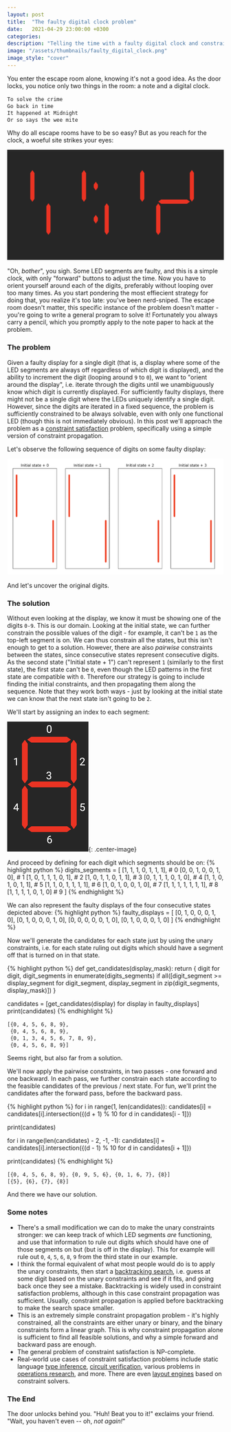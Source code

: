 ```yaml
---
layout: post
title:  "The faulty digital clock problem"
date:   2021-04-29 23:00:00 +0300
categories:
description: "Telling the time with a faulty digital clock and constraint propagation"
image: "/assets/thumbnails/faulty_digital_clock.png"
image_style: "cover"
---
```

You enter the escape room alone, knowing it's not a good idea. As the door locks, you notice only two things in the room: a note and a digital clock.
```
To solve the crime
Go back in time
It happened at Midnight
Or so says the wee mite
```
Why do all escape rooms have to be so easy? But as you reach for the clock, a woeful site strikes your eyes:

![Digital clock with some LED segments missing](/assets/faulty-digital-clock/really_faulty_digital_clock.png)

"Oh, _bother_", you sigh. Some LED segments are faulty, and this is a simple clock, with only "forward" buttons to adjust the time. Now you have to orient yourself around each of the digits, preferably without looping over too many times. As you start pondering the most effiecient strategy for doing that, you realize it's too late: you've been nerd-sniped. The escape room doesn't matter, this specific instance of the problem doesn't matter - you're going to write a general program to solve it! Fortunately you always carry a pencil, which you promptly apply to the note paper to hack at the problem.

### The problem
Given a faulty display for a single digit (that is, a display where some of the LED segments are always off regardless of which digit is displayed), and the ability to increment the digit (looping around `9` to `0`), we want to "orient around the display", i.e. iterate through the digits until we unambiguously know which digit is currently displayed. For sufficiently faulty displays, there might not be a single digit where the LEDs uniquely identify a single digit. However, since the digits are iterated in a fixed sequence, the problem is sufficiently constrained to be always solvable, even with only one functional LED (though this is not immediately obvious). In this post we'll approach the problem as a  [constraint satisfaction](https://en.wikipedia.org/wiki/Constraint_satisfaction) problem, specifically using a simple version of constraint propagation.

Let's observe the following sequence of digits on some faulty display:

![Visualization of several steps of single faulty display](/assets/faulty-digital-clock/faulty_display_steps.png)

And let's uncover the original digits.

### The solution
Without even looking at the display, we know it must be showing one of the digits `0-9`. This is our domain. Looking at the initial state, we can further constrain the possible values of the digit - for example, it can't be `1` as the top-left segment is on. We can thus constrain all the states, but this isn't enough to get to a solution. However, there are also _pairwise_ constraints between the states, since consecutive states represent consecutive digits. As the second state ("Initial state + 1") can't represent `1` (similarly to the first state), the first state can't be `0`, even though the LED patterns in the first state are compatible with `0`. Therefore our strategy is going to include finding the initial constraints, and then propagating them along the sequence. Note that they work both ways - just by looking at the initial state we can know that the next state isn't going to be `2`.

We'll start by assigning an index to each segment:

![LED segments with indices assigned to them](/assets/faulty-digital-clock/segment_indices.png){: .center-image}

And proceed by defining for each digit which segments should be on:
{% highlight python %}
digits_segments = [
    [1, 1, 1, 0, 1, 1, 1],  # 0
    [0, 0, 1, 0, 0, 1, 0],  # 1
    [1, 0, 1, 1, 1, 0, 1],  # 2
    [1, 0, 1, 1, 0, 1, 1],  # 3
    [0, 1, 1, 1, 0, 1, 0],  # 4
    [1, 1, 0, 1, 0, 1, 1],  # 5
    [1, 1, 0, 1, 1, 1, 1],  # 6
    [1, 0, 1, 0, 0, 1, 0],  # 7
    [1, 1, 1, 1, 1, 1, 1],  # 8
    [1, 1, 1, 1, 0, 1, 0]   # 9
]
{% endhighlight %}

We can also represent the faulty displays of the four consecutive states depicted above:
{% highlight python %}
faulty_displays = [
    [0, 1, 0, 0, 0, 1, 0],
    [0, 1, 0, 0, 0, 1, 0],
    [0, 0, 0, 0, 0, 1, 0],
    [0, 1, 0, 0, 0, 1, 0]
]
{% endhighlight %}


Now we'll generate the candidates for each state just by using the unary constraints, i.e. for each state ruling out digits which should have a segment off that is turned on in that state.

{% highlight python %}
def get_candidates(display_mask):
    return {
        digit for digit, digit_segments in enumerate(digits_segments)
        if all([digit_segment >= display_segment
                for digit_segment, display_segment
                in zip(digit_segments, display_mask)])
    }

candidates = [get_candidates(display) for display in faulty_displays]
print(candidates)
{% endhighlight %}

```
[{0, 4, 5, 6, 8, 9},
 {0, 4, 5, 6, 8, 9},
 {0, 1, 3, 4, 5, 6, 7, 8, 9},
 {0, 4, 5, 6, 8, 9}]
```

Seems right, but also far from a solution.

We'll now apply the pairwise constraints, in two passes - one forward and one backward. In each pass, we further constrain each state according to the feasible candidates of the previous / next state. For fun, we'll print the candidates after the forward pass, before the backward pass.

{% highlight python %}
for i in range(1, len(candidates)):
    candidates[i] = candidates[i].intersection({(d + 1) % 10
                                                for d in candidates[i - 1]})

print(candidates)

for i in range(len(candidates) - 2, -1, -1):
    candidates[i] = candidates[i].intersection({(d - 1) % 10
                                                for d in candidates[i + 1]})

print(candidates)
{% endhighlight %}
```
[{0, 4, 5, 6, 8, 9}, {0, 9, 5, 6}, {0, 1, 6, 7}, {8}]
[{5}, {6}, {7}, {8}]
```

And there we have our solution.

### Some notes
* There's a small modification we can do to make the unary constraints stronger: we can keep track of which LED segments _are_ functioning, and use that information to rule out digits which should have one of those segments on but (but is off in the display). This for example will rule out `0`, `4`, `5`, `6`, `8`, `9` from the third state in our example.
* I think the formal equivalent of what most people would do is to apply the unary constraints, then start a [backtracking search](https://en.wikipedia.org/wiki/Backtracking), i.e. guess at some digit based on the unary constraints and see if it fits, and going back once they see a mistake. Backtracking is widely used in constraint satisfaction problems, although in this case constraint propagation was sufficient. Usually, constraint propagation is applied before backtracking to make the search space smaller.
* This is an extremely simple constraint propagation problem - it's highly constrained, all the constraints are either unary or binary, and the binary constraints form a linear graph. This is why constraint propagation alone is sufficient to find all feasible solutions, and why a simple forward and backward pass are enough.
* The general problem of constraint satisfaction is NP-complete.
* Real-world use cases of constraint satisfaction problems include static language [type inference](https://en.wikipedia.org/wiki/Type_inference), [circuit verification](https://en.wikipedia.org/wiki/Functional_verification), various problems in [operations research](https://en.wikipedia.org/wiki/Operations_research), and more. There are even [layout engines](https://gss.github.io/) based on constraint solvers.

### The End
The door unlocks behind you. "Huh! Beat you to it!" exclaims your friend. "Wait, you haven't even -- oh, _not again!_"
